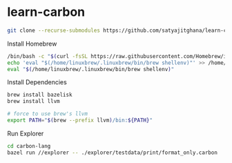 # learn-carbon

```bash
git clone --recurse-submodules https://github.com/satyajitghana/learn-carbon
```

Install Homebrew

```bash
/bin/bash -c "$(curl -fsSL https://raw.githubusercontent.com/Homebrew/install/HEAD/install.sh)"
echo 'eval "$(/home/linuxbrew/.linuxbrew/bin/brew shellenv)"' >> /home/codespace/.profile
eval "$(/home/linuxbrew/.linuxbrew/bin/brew shellenv)"
```

Install Dependencies

```bash
brew install bazelisk
brew install llvm

# force to use brew's llvm
export PATH="$(brew --prefix llvm)/bin:${PATH}"
```

Run Explorer

```bash
cd carbon-lang
bazel run //explorer -- ./explorer/testdata/print/format_only.carbon
```
